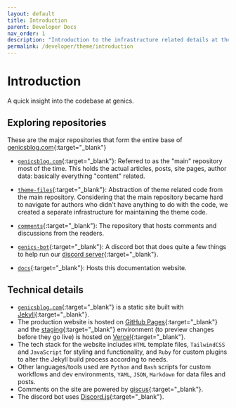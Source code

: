 ```yaml
---
layout: default
title: Introduction
parent: Developer Docs
nav_order: 1
description: "Introduction to the infrastructure related details at the Genics Blog"
permalink: /developer/theme/introduction
---
```


# Introduction

A quick insight into the codebase at genics.

## Exploring repositories

These are the major repositories that form the entire base of [genicsblog.com](https://genicsblog.com){:target="_blank"}

- [`genicsblog.com`](https://github.com/genicsblog/genicsblog.com){:target="_blank"}: Referred to as the "main" repository most of the time. This holds the actual articles, posts, site pages, author data: basically everything "content" related.

- [`theme-files`](https://github.com/genicsblog/theme-files){:target="_blank"}: Abstraction of theme related code from the main repository. Considering that the main repository became hard to navigate for authors who didn't have anything to do with the code, we created a separate infrastructure for maintaining the theme code.

- [`comments`](https://github.com/genicsblog/comments){:target="_blank"}: The repository that hosts comments and discussions from the readers.

- [`genics-bot`](https://github.com/genicsblog/genics-bot){:target="_blank"}: A discord bot that does quite a few things to help run our [discord server](https://discord.genicsblog.com){:target="_blank"}.

- [`docs`](https://github.com/genicsblog/docs){:target="_blank"}: Hosts this documentation website.

## Technical details

- [`genicsblog.com`](https://genicsblog.com){:target="_blank"} is a static site built with [Jekyll](https://jekyllrb.com){:target="_blank"}.
- The production website is hosted on [GitHub Pages](https://pages.github.com){:target="_blank"} and the [staging](https://staging.genicsblog.com){:target="_blank"} environment (to preview changes before they go live) is hosted on [Vercel](https://vercel.com){:target="_blank"}.
- The tech stack for the website includes `HTML` template files, `TailwindCSS` and `JavaScript` for styling and functionality, and `Ruby` for custom plugins to alter the Jekyll build process according to needs.
- Other languages/tools used are `Python` and `Bash` scripts for custom workflows and dev environments, `YAML`, `JSON`, `Markdown` for data files and posts.
- Comments on the site are powered by [giscus](https://giscus.app){:target="_blank"}.
- The discord bot uses [Discord.js](https://discord.js.org){:target="_blank"}.
